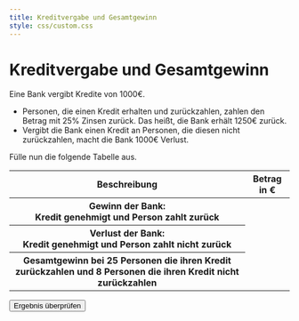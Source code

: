 ```yaml
---
title: Kreditvergabe und Gesamtgewinn
style: css/custom.css
---
```


# Kreditvergabe und Gesamtgewinn

Eine Bank vergibt Kredite von 1000€.

- Personen, die einen Kredit erhalten und zurückzahlen, zahlen den Betrag mit 25% Zinsen zurück. Das heißt, die Bank erhält 1250€ zurück.
- Vergibt die Bank einen Kredit an Personen, die diesen nicht zurückzahlen, macht die Bank 1000€ Verlust.

<div class="tip" label="Aufgabe">Fülle nun die folgende Tabelle aus.</div>

<div class="table-container">
  <table id="creditTable">
    <thead>
      <tr>
        <th>Beschreibung</th>
        <th>Betrag in €</th>
      </tr>
    </thead>
    <tbody>
      <tr>
        <th>Gewinn der Bank:<br />Kredit genehmigt und Person zahlt zurück</th>
        <td contenteditable="true" data-correct="250"></td>
      </tr>
      <tr>
        <th>
          Verlust der Bank:<br />Kredit genehmigt und Person zahlt nicht zurück
        </th>
        <td contenteditable="true" data-correct="-1000"></td>
      </tr>
      <tr>
        <th>
          Gesamtgewinn bei 25 Personen die ihren Kredit zurückzahlen und 8
          Personen die ihren Kredit nicht zurückzahlen
        </th>
        <td contenteditable="true" data-correct="23750"></td>
      </tr>
    </tbody>
  </table>
</div>

<button id="validateButton" class="btn btn-primary">Ergebnis überprüfen</button>

<script>
document.addEventListener('DOMContentLoaded', function() {
  const validateButton = document.getElementById('validateButton');
  
  validateButton.addEventListener('click', function() {
    document.querySelectorAll('#creditTable td[contenteditable]').forEach(cell => {
      const correctValue = parseInt(cell.getAttribute('data-correct'));
      const userValue = parseInt(cell.textContent.trim());
      
      if (isNaN(userValue)) {
        cell.style.backgroundColor = '#ffebee';  // Light red for invalid input
      } else if (userValue === correctValue) {
        cell.style.backgroundColor = '#e8f5e9';  // Light green for correct
      } else {
        cell.style.backgroundColor = '#ffebee';  // Light red for wrong answer
      }
    });
  });
});
</script>
